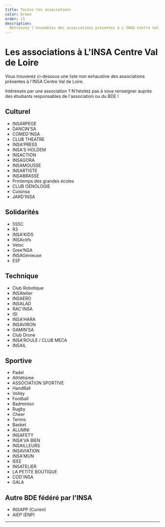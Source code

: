 ```yaml
---
title: Toutes les associations
color: brown
order: 11
description:
  Retrouvez l'ensembles des associations présentes à L'INSA Centre Val de Loire
---
```


# Les associations à L'INSA Centre Val de Loire

Vous trouverez ci-dessous une liste non exhaustive des associations présentes à l'INSA Centre Val de Loire.

Intéressés par une association ? N'hésitez pas à vous renseigner auprès des étudiants responsables de l'association ou du BDE !

## Culturel

- INSARPEGE
- DANCIN'SA
- COMED'INSA
- CLUB THEATRE
- INSA'PRESS
- INSA'S HOLDEM
- INSACTION
- INSAGORA
- INSAMOUSSE
- INSARTISTE
- INSABRASSE
- Printemps des grandes écoles
- CLUB OENOLOGIE
- Cuisinsa
- JARD'INSA

## Solidarités

- 5S5C
- R3
- INSA'KIDS
- INSActifs
- Veloc
- Gree'NSA
- INSAGénieuse
- ESF

## Technique

- Club Robotique
- INSAtelier
- INSAERO
- INSALAD
- RAC'INSA
- ISI
- INSA'HARA
- INSAVIRON
- GAMIN'SA
- Club Drone
- INSA'ROULE / CLUB MECA
- INSAIL

## Sportive

- Padel
- Athlétisme
- ASSOCIATION SPORTIVE
- HandBall
- Volley
- Football
- Badminton
- Rugby
- Cheer
- Tennis
- Basket
- ALUMNI
- INSAFETY
- INSA'VA BIEN
- INSAILLEURS
- INSAVIATION
- INSA'MUN
- IEEE
- INSATELIER
- LA PETITE BOUTIQUE
- COD'INSA
- GALA

## Autre BDE fédéré par l'INSA

- INSAPP (Curien)
- AIEP (ENP)

---
